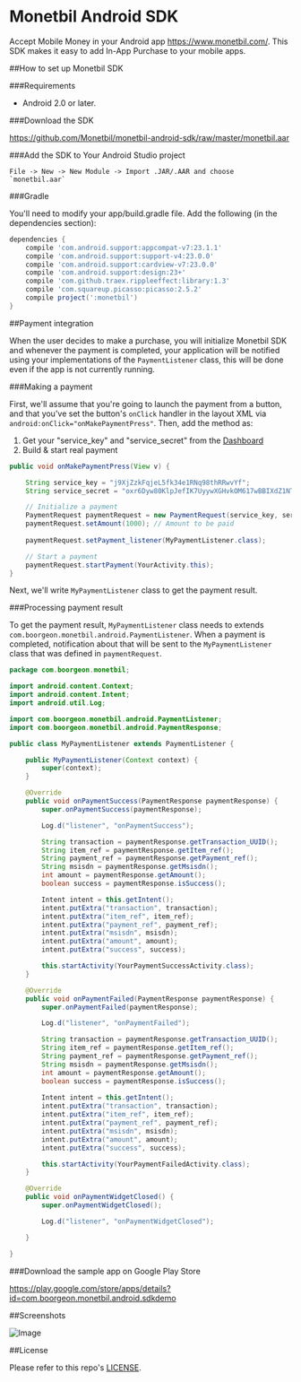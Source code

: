 # Monetbil Android SDK

Accept Mobile Money in your Android app https://www.monetbil.com/.
This SDK makes it easy to add In-App Purchase to your mobile apps.

##How to set up Monetbil SDK

###Requirements

*   Android 2.0 or later.

###Download the SDK

https://github.com/Monetbil/monetbil-android-sdk/raw/master/monetbil.aar

###Add the SDK to Your Android Studio project

```android
File -> New -> New Module -> Import .JAR/.AAR and choose `monetbil.aar`
```
###Gradle

You'll need to modify your app/build.gradle file. Add the following (in the dependencies section):

```gradle
dependencies {
    compile 'com.android.support:appcompat-v7:23.1.1'
    compile 'com.android.support:support-v4:23.0.0'
    compile 'com.android.support:cardview-v7:23.0.0'
    compile 'com.android.support:design:23+'
    compile 'com.github.traex.rippleeffect:library:1.3'
    compile 'com.squareup.picasso:picasso:2.5.2'
    compile project(':monetbil')
}
```

##Payment integration

When the user decides to make a purchase, you will initialize Monetbil SDK and whenever the payment is completed, your application will be notified using your implementations of the `PaymentListener` class, this will be done even if the app is not currently running.

###Making a payment

First, we'll assume that you're going to launch the payment from a button,
and that you've set the button's `onClick` handler in the layout XML via `android:onClick="onMakePaymentPress"`.
Then, add the method as:

1. Get your "service_key" and "service_secret" from the [Dashboard](https://www.monetbil.com/services)
2. Build & start real payment

```java
public void onMakePaymentPress(View v) {

    String service_key = "j9XjZzkFqjeL5fk34e1RNq98thRRwvYf";
    String service_secret = "oxr6Dyw80KlpJefIK7UyywXGHvkOM617wBBIXdZ1NTMWGZ9bSDyJmfX5oMI96204";

	// Initialize a payment
    PaymentRequest paymentRequest = new PaymentRequest(service_key, service_secret);
    paymentRequest.setAmount(1000); // Amount to be paid
	
    paymentRequest.setPayment_listener(MyPaymentListener.class);

	// Start a payment
    paymentRequest.startPayment(YourActivity.this);
}
```

Next, we'll write `MyPaymentListener` class to get the payment result.

###Processing payment result

To get the payment result, `MyPaymentListener` class needs to extends `com.boorgeon.monetbil.android.PaymentListener`. When a payment is completed, notification about that will be sent to the `MyPaymentListener` class that was defined in `paymentRequest`.

```java
package com.boorgeon.monetbil;

import android.content.Context;
import android.content.Intent;
import android.util.Log;

import com.boorgeon.monetbil.android.PaymentListener;
import com.boorgeon.monetbil.android.PaymentResponse;

public class MyPaymentListener extends PaymentListener {

    public MyPaymentListener(Context context) {
        super(context);
    }

    @Override
    public void onPaymentSuccess(PaymentResponse paymentResponse) {
        super.onPaymentSuccess(paymentResponse);

        Log.d("listener", "onPaymentSuccess");

        String transaction = paymentResponse.getTransaction_UUID();
        String item_ref = paymentResponse.getItem_ref();
        String payment_ref = paymentResponse.getPayment_ref();
        String msisdn = paymentResponse.getMsisdn();
        int amount = paymentResponse.getAmount();
        boolean success = paymentResponse.isSuccess();

        Intent intent = this.getIntent();
        intent.putExtra("transaction", transaction);
        intent.putExtra("item_ref", item_ref);
        intent.putExtra("payment_ref", payment_ref);
        intent.putExtra("msisdn", msisdn);
        intent.putExtra("amount", amount);
        intent.putExtra("success", success);

        this.startActivity(YourPaymentSuccessActivity.class);
    }

    @Override
    public void onPaymentFailed(PaymentResponse paymentResponse) {
        super.onPaymentFailed(paymentResponse);

        Log.d("listener", "onPaymentFailed");

        String transaction = paymentResponse.getTransaction_UUID();
        String item_ref = paymentResponse.getItem_ref();
        String payment_ref = paymentResponse.getPayment_ref();
        String msisdn = paymentResponse.getMsisdn();
        int amount = paymentResponse.getAmount();
        boolean success = paymentResponse.isSuccess();
		
        Intent intent = this.getIntent();
        intent.putExtra("transaction", transaction);
        intent.putExtra("item_ref", item_ref);
        intent.putExtra("payment_ref", payment_ref);
        intent.putExtra("msisdn", msisdn);
        intent.putExtra("amount", amount);
        intent.putExtra("success", success);

        this.startActivity(YourPaymentFailedActivity.class);
    }

    @Override
    public void onPaymentWidgetClosed() {
        super.onPaymentWidgetClosed();

        Log.d("listener", "onPaymentWidgetClosed");

    }

}
```

###Download the sample app on Google Play Store

https://play.google.com/store/apps/details?id=com.boorgeon.monetbil.android.sdkdemo

##Screenshots

![Image](https://www.monetbil.com/assets/img/monetbil-android-sdk-example.gif)

##License

Please refer to this repo's [LICENSE](LICENSE).